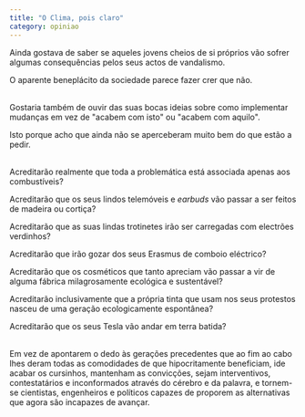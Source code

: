 ```yaml
---
title: "O Clima, pois claro"
category: opiniao
---
```


Ainda gostava de saber se aqueles jovens cheios de si próprios vão sofrer algumas consequências pelos seus actos de vandalismo.

O aparente beneplácito da sociedade parece fazer crer que não.

<br/>
Gostaria também de ouvir das suas bocas ideias sobre como implementar mudanças em vez de "acabem com isto" ou "acabem com aquilo".

Isto porque acho que ainda não se aperceberam muito bem do que estão a pedir.

<br/>
Acreditarão realmente que toda a problemática está associada apenas aos combustíveis?

Acreditarão que os seus lindos telemóveis e *earbuds* vão passar a ser feitos de madeira ou cortiça?

Acreditarão que as suas lindas trotinetes irão ser carregadas com electrões verdinhos?

Acreditarão que irão gozar dos seus Erasmus de comboio eléctrico?

Acreditarão que os cosméticos que tanto apreciam vão passar a vir de alguma fábrica milagrosamente ecológica e sustentável?

Acreditarão inclusivamente que a própria tinta que usam nos seus protestos nasceu de uma geração ecologicamente espontânea?

Acreditarão que os seus Tesla vão andar em terra batida?

<br/>
Em vez de apontarem o dedo às gerações precedentes que ao fim ao cabo lhes deram todas as comodidades de que hipocritamente beneficiam, ide acabar os cursinhos, mantenham as convicções, sejam interventivos, contestatários e inconformados através do cérebro e da palavra, e tornem-se cientistas, engenheiros e políticos capazes de proporem as alternativas que agora são incapazes de avançar.
